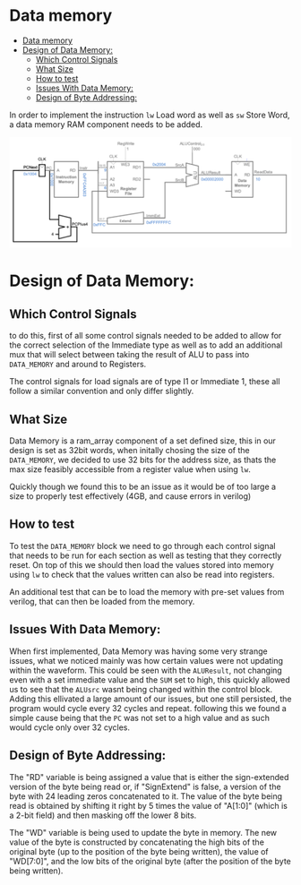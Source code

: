 # Data memory

- [Data memory](#data-memory)
- [Design of Data Memory:](#design-of-data-memory)
  - [Which Control Signals](#which-control-signals)
  - [What Size](#what-size)
  - [How to test](#how-to-test)
  - [Issues With Data Memory:](#issues-with-data-memory)
  - [Design of Byte Addressing:](#design-of-byte-addressing)


In order to implement the instruction `lw` Load word as well as `sw` Store Word, a data memory RAM component needs to be added.

![microarchitecture](./images/new_microarchitecture.png)

# Design of Data Memory:

## Which Control Signals

to do this, first of all some control signals needed to be added to allow for the correct selection of the Immediate type as well as to add an additional mux that will select between taking the result of ALU to pass into `DATA_MEMORY` and around to Registers.

The control signals for load signals are of type I1 or Immediate 1, these all follow a similar convention and only differ slightly.

## What Size
Data Memory is a ram_array component of a set defined size, this in our design is set as 32bit words, when initally chosing the size of the `DATA_MEMORY`, we decided to use 32 bits for the address size, as thats the max size feasibly accessible from a register value when using `lw`.

Quickly though we found this to be an issue as it would be of too large a size to properly test effectively (4GB, and cause errors in verilog)


## How to test
To test the `DATA_MEMORY` block we need to go through each control signal that needs to be run for each section as well as testing that they correctly reset. On top of this we should then load the values stored into memory using `lw` to check that the values written can also be read into registers.

An additional test that can be to load the memory with pre-set values from verilog, that can then be loaded from the memory.

## Issues With Data Memory:

When first implemented, Data Memory was having some very strange issues, what we noticed mainly was how certain values were not updating within the waveform. This could be seen with the `ALUResult`, not changing even with a set immediate value and the `SUM` set to high, this quickly allowed us to see that the `ALUsrc` wasnt being changed within the control block. Adding this ellivated a large amount of our issues, but one still persisted, the program would cycle every 32 cycles and repeat. following this we found a simple cause being that the `PC` was not set to a high value and as such would cycle only over 32 cycles.


## Design of Byte Addressing:

The "RD" variable is being assigned a value that is either the sign-extended version of the byte being read or, if "SignExtend" is false, a version of the byte with 24 leading zeros concatenated to it. The value of the byte being read is obtained by shifting it right by 5 times the value of "A[1:0]" (which is a 2-bit field) and then masking off the lower 8 bits.

The "WD" variable is being used to update the byte in memory. The new value of the byte is constructed by concatenating the high bits of the original byte (up to the position of the byte being written), the value of "WD[7:0]", and the low bits of the original byte (after the position of the byte being written).

